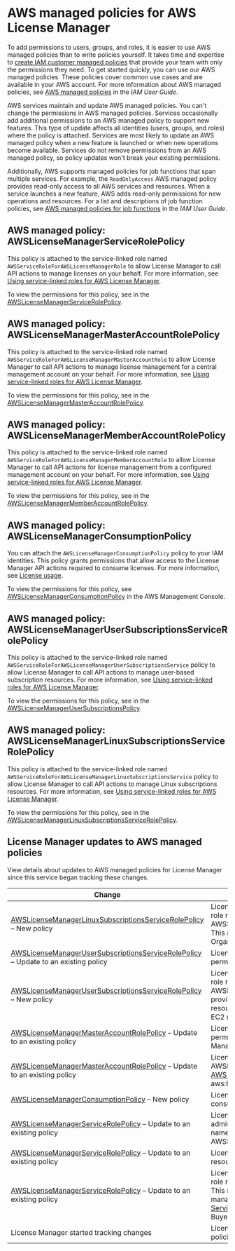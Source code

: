 # AWS managed policies for AWS License Manager<a name="security-iam-awsmanpol"></a>

To add permissions to users, groups, and roles, it is easier to use AWS managed policies than to write policies yourself\. It takes time and expertise to [create IAM customer managed policies](https://docs.aws.amazon.com/IAM/latest/UserGuide/access_policies_create-console.html) that provide your team with only the permissions they need\. To get started quickly, you can use our AWS managed policies\. These policies cover common use cases and are available in your AWS account\. For more information about AWS managed policies, see [AWS managed policies](https://docs.aws.amazon.com/IAM/latest/UserGuide/access_policies_managed-vs-inline.html#aws-managed-policies) in the *IAM User Guide*\.

AWS services maintain and update AWS managed policies\. You can't change the permissions in AWS managed policies\. Services occasionally add additional permissions to an AWS managed policy to support new features\. This type of update affects all identities \(users, groups, and roles\) where the policy is attached\. Services are most likely to update an AWS managed policy when a new feature is launched or when new operations become available\. Services do not remove permissions from an AWS managed policy, so policy updates won't break your existing permissions\.

Additionally, AWS supports managed policies for job functions that span multiple services\. For example, the `ReadOnlyAccess` AWS managed policy provides read\-only access to all AWS services and resources\. When a service launches a new feature, AWS adds read\-only permissions for new operations and resources\. For a list and descriptions of job function policies, see [AWS managed policies for job functions](https://docs.aws.amazon.com/IAM/latest/UserGuide/access_policies_job-functions.html) in the *IAM User Guide*\.

## AWS managed policy: AWSLicenseManagerServiceRolePolicy<a name="security-iam-AWSLicenseManagerServiceRolePolicy"></a>

This policy is attached to the service\-linked role named `AWSServiceRoleForAWSLicenseManagerRole` to allow License Manager to call API actions to manage licenses on your behalf\. For more information, see [Using service\-linked roles for AWS License Manager](using-service-linked-roles.md)\.

To view the permissions for this policy, see in the [AWSLicenseManagerServiceRolePolicy](https://console.aws.amazon.com/iam/home#/policies/arn:aws:iam::aws:policy/aws-service-role/AWSLicenseManagerServiceRolePolicy)\.

## AWS managed policy: AWSLicenseManagerMasterAccountRolePolicy<a name="security-iam-AWSLicenseManagerMasterAccountRolePolicy"></a>

This policy is attached to the service\-linked role named `AWSServiceRoleForAWSLicenseManagerMasterAccountRole` to allow License Manager to call API actions to manage license management for a central management account on your behalf\. For more information, see [Using service\-linked roles for AWS License Manager](using-service-linked-roles.md)\.

To view the permissions for this policy, see in the [AWSLicenseManagerMasterAccountRolePolicy](https://console.aws.amazon.com/iam/home#/policies/arn:aws:iam::aws:policy/aws-service-role/AWSLicenseManagerMasterAccountRolePolicy)\.

## AWS managed policy: AWSLicenseManagerMemberAccountRolePolicy<a name="security-iam-AWSLicenseManagerMemberAccountRolePolicy"></a>

This policy is attached to the service\-linked role named `AWSServiceRoleForAWSLicenseManagerMemberAccountRole` to allow License Manager to call API actions for license management from a configured management account on your behalf\. For more information, see [Using service\-linked roles for AWS License Manager](using-service-linked-roles.md)\.

To view the permissions for this policy, see in the [AWSLicenseManagerMemberAccountRolePolicy](https://console.aws.amazon.com/iam/home#/policies/arn:aws:iam::aws:policy/aws-service-role/AWSLicenseManagerMemberAccountRolePolicy)\.

## AWS managed policy: AWSLicenseManagerConsumptionPolicy<a name="security-iam-AWSLicenseManagerConsumptionPolicy"></a>

You can attach the `AWSLicenseManagerConsumptionPolicy` policy to your IAM identities\. This policy grants permissions that allow access to the License Manager API actions required to consume licenses\. For more information, see [License usage](seller-issued-licenses.md#license-usage)\.

To view the permissions for this policy, see [AWSLicenseManagerConsumptionPolicy](https://console.aws.amazon.com/iam/home#/policies/arn:aws:iam::aws:policy/AWSLicenseManagerConsumptionPolicy) in the AWS Management Console\.

## AWS managed policy: AWSLicenseManagerUserSubscriptionsServiceRolePolicy<a name="security-iam-AWSLicenseManagerUserSubscriptionsServiceRolePolicy"></a>

This policy is attached to the service\-linked role named `AWSServiceRoleForAWSLicenseManagerUserSubscriptionsService` policy to allow License Manager to call API actions to manage user\-based subscription resources\. For more information, see [Using service\-linked roles for AWS License Manager](using-service-linked-roles.md)\.

To view the permissions for this policy, see in the [AWSLicenseManagerUserSubscriptionsPolicy](https://console.aws.amazon.com/iam/home#/policies/arn:aws:iam::aws:policy/aws-service-role/AWSLicenseManagerUserSubscriptionsServiceRolePolicy)\.

## AWS managed policy: AWSLicenseManagerLinuxSubscriptionsServiceRolePolicy<a name="security-iam-AWSLicenseManagerLinuxSubscriptionsServiceRolePolicy"></a>

This policy is attached to the service\-linked role named `AWSServiceRoleForAWSLicenseManagerLinuxSubscriptionsService` policy to allow License Manager to call API actions to manage Linux subscriptions resources\. For more information, see [Using service\-linked roles for AWS License Manager](using-service-linked-roles.md)\.

To view the permissions for this policy, see in the [AWSLicenseManagerLinuxSubscriptionsServiceRolePolicy](https://console.aws.amazon.com/iam/home#/policies/arn:aws:iam::aws:policy/aws-service-role/AWSLicenseManagerLinuxSubscriptionsServiceRolePolicy)\.

## License Manager updates to AWS managed policies<a name="security-iam-awsmanpol-updates"></a>

View details about updates to AWS managed policies for License Manager since this service began tracking these changes\.


| Change | Description | Date | 
| --- | --- | --- | 
| [AWSLicenseManagerLinuxSubscriptionsServiceRolePolicy](#security-iam-AWSLicenseManagerLinuxSubscriptionsServiceRolePolicy) – New policy | License Manager added a permission to create the service\-linked role named AWSServiceRoleForAWSLicenseManagerLinuxSubscriptionsService\. This role provides License Manager permission to list AWS Organizations and Amazon EC2 resources\. | December 21, 2022 | 
| [AWSLicenseManagerUserSubscriptionsServiceRolePolicy](#security-iam-AWSLicenseManagerUserSubscriptionsServiceRolePolicy) – Update to an existing policy | License Manager added the ec2:DescribeVpcPeeringConnections permission\. | November 28, 2022 | 
| [AWSLicenseManagerUserSubscriptionsServiceRolePolicy](#security-iam-AWSLicenseManagerMasterAccountRolePolicy) – New policy | License Manager added a permission to create the service\-linked role named AWSLicenseManagerUserSubscriptionsServiceRolePolicy\. This role provides License Manager permission to list AWS Directory Service resources, utilize Systems Manager features, and manage Amazon EC2 resources created for user\-based subscriptions\. | July 18, 2022 | 
| [AWSLicenseManagerMasterAccountRolePolicy](#security-iam-AWSLicenseManagerMasterAccountRolePolicy) – Update to an existing policy | License Manager added the resource\-groups:PutGroupPolicy permission for resource groups managed by AWS Resource Access Manager\. | June 27, 2022 | 
| [AWSLicenseManagerMasterAccountRolePolicy](#security-iam-AWSLicenseManagerMasterAccountRolePolicy) – Update to an existing policy | License Manager changed the AWS managed policy AWSLicenseManagerMasterAccountRolePolicy [condition key for AWS Resource Access Manager](https://docs.aws.amazon.com/service-authorization/latest/reference/list_awsresourceaccessmanager.html) from using ram:ResourceTag to aws:ResourceTag\. | November 16, 2021 | 
| [AWSLicenseManagerConsumptionPolicy](#security-iam-AWSLicenseManagerConsumptionPolicy) – New policy | License Manager added a new policy that grants permissions to consume licenses\. | August 11, 2021 | 
| [AWSLicenseManagerServiceRolePolicy](#security-iam-AWSLicenseManagerServiceRolePolicy) – Update to an existing policy | License Manager added a permission to list delegated administrators and a permission to create the service\-linked role named AWSServiceRoleForAWSLicenseManagerMemberAccountRole\. | June 16, 2021 | 
| [AWSLicenseManagerServiceRolePolicy](#security-iam-AWSLicenseManagerServiceRolePolicy) – Update to an existing policy | License Manager added a permission to list all License Manager resources, such as license configurations, licenses, and grants\. | June 15, 2021 | 
| [AWSLicenseManagerServiceRolePolicy](#security-iam-AWSLicenseManagerServiceRolePolicy) – Update to an existing policy | License Manager added a permission to create the service\-linked role named AWSServiceRoleForMarketplaceLicenseManagement\. This role provides AWS Marketplace with permissions to create and manage licenses in License Manager\. For more information, see [Service\-linked roles for AWS Marketplace](https://docs.aws.amazon.com/marketplace/latest/buyerguide/buyer-using-service-linked-roles.html) in the AWS Marketplace Buyer Guide\. | March 9, 2021 | 
| License Manager started tracking changes | License Manager started tracking changes to its AWS managed policies\. | March 9, 2021 | 